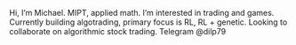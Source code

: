 Hi, I’m Michael.
MIPT, applied math.
I’m interested in trading and games.
Currently building algotrading, primary focus is RL, RL + genetic.
Looking to collaborate on algorithmic stock trading. Telegram @dilp79


<!---
dilp1979/dilp1979 is a ✨ special ✨ repository because its `README.md` (this file) appears on your GitHub profile.
You can click the Preview link to take a look at your changes.
--->
